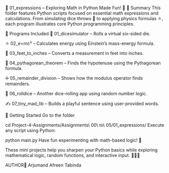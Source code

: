 🎲 01_expressions – Exploring Math in Python Made Fun! 🚀
📌 Summary
This folder features Python scripts focused on essential math expressions and calculations. From simulating dice throws 🎲 to applying physics formulas ⚛️, each program illustrates core Python programming principles.

📂 Programs Included
🎲 01_dicesimulator – Rolls a virtual six-sided die.

⚛️ 02_e=mc² – Calculates energy using Einstein’s mass-energy formula.

📏 03_feet_to_inches – Converts a measurement in feet into inches.

📐 04_pythagorean_theorem – Finds the hypotenuse using the Pythagorean formula.

➗ 05_remainder_division – Shows how the modulus operator finds remainders.

🎲 06_rolldice – Another dice-rolling app using random number logic.

✍️ 07_tiny_mad_lib – Builds a playful sentence using user-provided words.

🚀 Getting Started
Go to the folder


cd Project-4-Assignments/Assignments\ 00\ to\ 05/01_expressions/
Execute any script using Python:

python main.py
Have fun experimenting with math-based logic! 🎉

These mini projects help you sharpen your Python basics while exploring mathematical logic, random functions, and interactive input. 🧠➕🎯

AUTHOR🎯
Arjumand Afreen Tabinda
